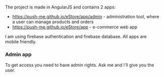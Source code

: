 The project is made in AngularJS and contains 2 apps:
- https://push-me.github.io/eStore/app/admin - administration tool, where a user can manage products and orders
- https://push-me.github.io/eStore/app - e-commerce web app

I am using firebase authentication and firebase database. All apps are mobile friendly.

### Admin app
To get access you need to have admin rights. Ask me and I'll give you the user.


